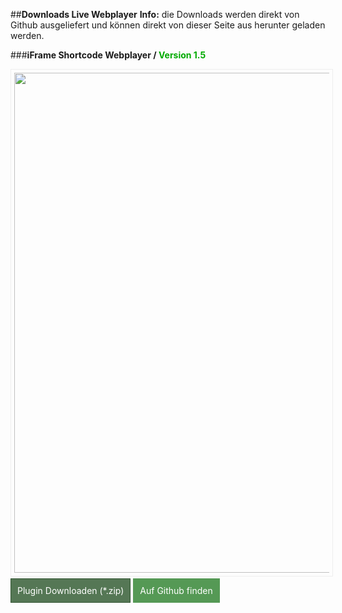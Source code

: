 ##**Downloads Live Webplayer**
**Info:** die Downloads werden direkt von Github ausgeliefert und können direkt von dieser Seite aus herunter geladen werden.

###**iFrame Shortcode Webplayer / <span style="color:#0a0;">Version 1.5</span>** 

<img style="border:1px solid #eee; padding:5px; width:800px;" src="http://doc.wikibyte.org/ReliveRadio/img/mix.png" />

<br>

<a style="padding:10px; border:1px solid #353; background: #575; color:#fff; text-decoration:none;" 
href="https://github.com/McCouman/ReLiveRadio-JsonP-about-Ajax/blob/master/Wordpress-ReliveRadio-Shortcode/relive-plugin-widget.php.zip?raw=true">Plugin Downloaden (*.zip)</a> <a style="padding:10px; border:1px solid #595; 
background: #595; color:#fff; text-decoration:none;" target="_blank" href="https://github.com/McCouman/ReLiveRadio-JsonP-about-Ajax/tree/master/Wordpress-ReliveRadio-Shortcode/relive-radio-shortcode">Auf Github finden</a>

<br>